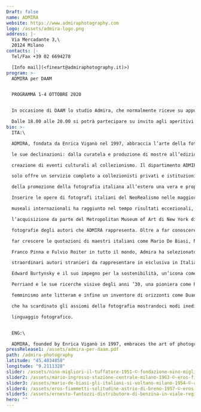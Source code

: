 ```yaml
---
Draft: false
name: ADMIRA
website: https://www.admiraphotography.com
logo: /assets/admira-logo.png
address: |-
  Via Mercadante 3,\
  20124 Milano
contacts: |-
  Tel/Fax +39 02 6694278

  [Info mail](<fineart@admiraphotography.it)>)
program: >-
  ADMIRA per DAAM


  PROGRAMMA 1-4 OTTOBRE 2020


  In occasione di DAAM lo studio Admira, che normalmente riceve su appuntamento, ha organizzato delle aperture speciali. Dall’1 al 4 ottobre gli spazi di Admira saranno aperti al pubblico dalle 15.00 alle 21.00 con un ricco programma di incontri e proiezioni e con la possibilità di scoprire i tesori del nostro archivio.

  Dalle 18.00 alle 20.00 si potrà partecipare su invito agli aperitivi con i protagonisti della fotografia italiana del dopoguerra, che commenteranno personalmente le loro opere proiettate su grande schermo e risponderanno alle curiosità dei loro collezionisti in un’atmosfera informale (e sempre ben protetta).
bio: >-
  ITA:\

  ADMIRA, fondata da Enrica Viganò nel 1997, abbraccia l’arte della fotografia in tutte

  le sue declinazioni: dalla curatela e produzione di mostre all’edizione di libri, dalla

  creazione di eventi culturali al collezionismo. Il dipartimento ADMIRA FineArt non

  solo offre un servizio completo a collezionisti privati e istituzioni pubbliche, ma fa

  della promozione della fotografia italiana all’estero una vera e propria mission.

  Inserire le opere di fotografi italiani del NeoRealismo nelle maggiori collezioni

  museali internazionali ha raggiunto nel tempo risultati eccezionali, come

  l’acquisizione da parte del Metropolitan Museum of Art di New York di ben 93

  fotografie degli autori che ADMIRA rappresenta. Oltre a far conoscere all’estero e a

  far crescere le quotazioni di maestri italiani come Mario De Biasi, Nino Migliori,

  Franco Pinna e Fulvio Roiter in tutto il mondo, Admira ha selezionato alcuni

  straordinari autori stranieri da rappresentare in esclusiva in Italia: una star come

  Edward Burtynsky e il suo impegno per la sostenibilità, un’icona come Charlotte

  Perriand e le sue ricerche visive degli anni ’30, una pioniera come Ruth Orkin e il suo

  femminismo ante litteram e infine un inventore di orizzonti come Duane Michals,

  che ha scardinato gli assiomi della fotografia mostrandoci modi inediti di utilizzare il

  linguaggio fotografico.


  ENG:\

  ADMIRA, founded by Enrica Viganò in 1997, embraces the art of photography in all its forms: from curating and producing exhibitions to publishing books, creating cultural events and collecting. The ADMIRA FineArt department not only offers a complete service to private collectors and public institutions, but makes the promotion of Italian photography abroad a real mission. Inserting the works of Italian NeoRealism photographers in the major international museum collections has achieved exceptional results over time, such as the acquisition by the Metropolitan Museum of Art in New York of as many as 93 photographs of the authors that ADMIRA represents. In addition to bring abroad Italian masters such as Mario De Biasi, Nino Migliori, Franco Pinna and Fulvio Roiter while keeping their market value strong, Admira has selected some extraordinary foreign artsists to be represented exclusively in Italy: a star like Edward Burtynsky and his commitment to sustainability, an icon like Charlotte Perriand and his visual research from the 1930s, a pioneer like Ruth Orkin and her ante litteram feminism and finally an inventor of horizons like Duane Michals, who unhinged the axioms of photography showing us new ways of using photographic language.
pressRelease1: /assets/admira-per-daam.pdf
path: /admira-photography
latitude: "45.4834858"
longitude: "9.2111328"
slider: /assets/nino-migliori-il-tuffatore-1951-©-fondazione-nino-migliori.jpg
slider2: /assets/mario-ingrosso-stazione-centrale-milano-1963-©-eros-fiammetti.jpg
slider3: /assets/mario-de-biasi-gli-italiani-si-voltano-milano-1954-©-archivio-mario-de-biasi.jpg
slider4: /assets/eros-fiammetti-solitudine-astrio-di-breno-1957-©-eros-fiammetti.jpg
slider5: /assets/ernesto-fantozzi-distributore-di-benzina-in-viale-regina-giovanna-milano-1961-©-ernesto-fantozzi.jpg
hero: ""
---
```

